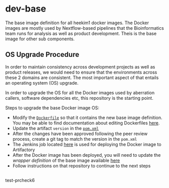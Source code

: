 # dev-base

The base image definition for all heekim1 docker images. The Docker images are mostly used by Nextflow-based pipelines that the Bioinformatics team runs for analysis as well as product development. Theis is the base image for other sub components.

## OS Upgrade Procedure

In order to maintain consistency across development projects as well as product releases, we would need to ensure that the environments across these 2 domains are consistent. The most important aspect of that entails an operating system (OS) upgrade.

In order to upgrade the OS for all the Docker images used by aberration callers, software dependencies etc, this repository is the starting point. 

Steps to upgrade the base Docker image OS:

* Modify the [`Dockerfile`](Dockerfile) so that it contains the new base image definition. You may be able to find documentation about editing Dockerfiles [here](https://lmgtfy.com/?q=dockerfiles).
* Update the artifact `version` in the [`pom.xml`](pom.xml)
* After the changes have been approved following the peer review process, create a git tag to match the version in the `pom.xml`
* The Jenkins job located [here]() is used for deploying the Docker image to Artifactory
* After the Docker image has been deployed, you will need to update the *wrapper definition* of the base image available [here]()
* Follow instructions on that repository to continue to the next steps

##
test-prcheck6
